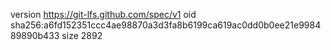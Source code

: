version https://git-lfs.github.com/spec/v1
oid sha256:a6fd152351ccc4ae98870a3d3fa8b6199ca619ac0dd0b0ee21e998489890b433
size 2892
